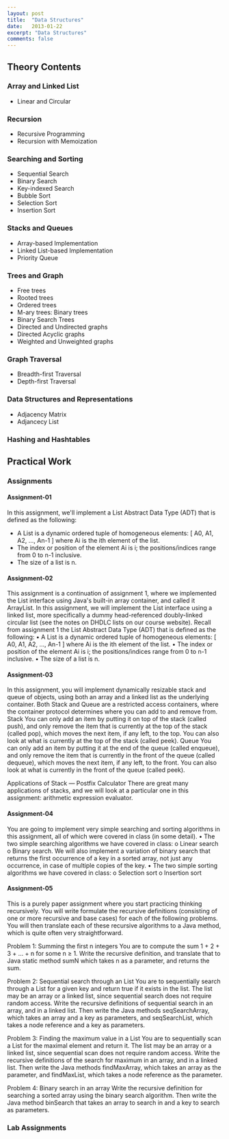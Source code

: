 ```yaml
---
layout: post
title:  "Data Structures"
date:   2013-01-22
excerpt: "Data Structures"
comments: false
---
```


## Theory Contents

### Array and Linked List

* Linear and Circular

### Recursion

* Recursive Programming
* Recursion with Memoization

### Searching and Sorting

* Sequential Search
* Binary Search
* Key-indexed Search
* Bubble Sort
* Selection Sort
* Insertion Sort

### Stacks and Queues

* Array-based Implementation
* Linked List-based Implementation
* Priority Queue

### Trees and Graph

* Free trees
* Rooted trees
* Ordered trees
* M-ary trees: Binary trees
* Binary Search Trees
* Directed and Undirected graphs
* Directed Acyclic graphs
* Weighted and Unweighted graphs

### Graph Traversal

* Breadth-first Traversal
* Depth-first Traversal

### Data Structures and Representations

* Adjacency Matrix
* Adjancecy List

### Hashing and Hashtables


## Practical Work

### Assignments

#### Assignment-01

In this assignment, we'll implement a List Abstract Data Type (ADT) that is defined as the following:
* A List is a dynamic ordered tuple of homogeneous elements:
[ A0, A1, A2, ..., An-1 ]
where Ai is the ith element of the list.
* The index or position of the element Ai is i; the positions/indices range from 0 to n-1 inclusive.
* The size of a list is n.

#### Assignment-02

This assignment is a continuation of assignment 1, where we implemented the List interface using Java's built-in array container, and called it ArrayList. In this assignment, we will implement the List interface using a linked list, more specifically a dummy head-referenced doubly-linked circular list (see the notes on DHDLC lists on our course website).
Recall from assignment 1 the List Abstract Data Type (ADT) that is defined as the following:
•	A List is a dynamic ordered tuple of homogeneous elements: 
[ A0, A1, A2, ..., An-1 ]
where Ai is the ith element of the list. 
•	The index or position of the element Ai is i; the positions/indices range from 0 to n-1 inclusive. 
•	The size of a list is n. 

#### Assignment-03

In this assignment, you will implement dynamically resizable stack and queue of objects, using both an array and a linked list as the underlying container. Both Stack and Queue are a restricted access containers, where the container protocol determines where you can add to and remove from.
Stack 
You can only add an item by putting it on top of the stack (called push), and only remove the item that is currently at the top of the stack (called pop), which moves the next item, if any left, to the top. You can also look at what is currently at the top of the stack (called peek). 
Queue 
You can only add an item by putting it at the end of the queue (called enqueue), and only remove the item that is currently in the front of the queue (called dequeue), which moves the next item, if any left, to the front. You can also look at what is currently in the front of the queue (called peek). 
 
Applications of Stack — Postfix Calculator
There are great many applications of stacks, and we will look at a particular one in this assignment: arithmetic expression evaluator.

#### Assignment-04

You are going to implement very simple searching and sorting algorithms in this assignment, all of which were covered in class (in some detail).
•	The two simple searching algorithms we have covered in class: 
o	Linear search 
o	Binary search. We will also implement a variation of binary search that returns the first occurrence of a key in a sorted array, not just any occurrence, in case of multiple copies of the key. 
•	The two simple sorting algorithms we have covered in class: 
o	Selection sort 
o	Insertion sort 

#### Assignment-05

This is a purely paper assignment where you start practicing thinking recursively. You will write
formulate the recursive definitions (consisting of one or more recursive and base cases) for each of the
following problems. You will then translate each of these recursive algorithms to a Java method, which is
quite often very straightforward.

Problem 1: Summing the first n integers
You are to compute the sum 1 + 2 + 3 + … + n for some n ≥ 1. Write the recursive definition, and
translate that to Java static method sumN which takes n as a parameter, and returns the sum.

Problem 2: Sequential search through an List
You are to sequentially search through a List for a given key and return true if it exists in the list. The
list may be an array or a linked list, since sequential search does not require random access. Write the
recursive definitions of sequential search in an array, and in a linked list. Then write the Java methods
seqSearchArray, which takes an array and a key as parameters, and seqSearchList, which takes a node
reference and a key as parameters.

Problem 3: Finding the maximum value in a List
You are to sequentially scan a List for the maximal element and return it. The list may be an array or a
linked list, since sequential scan does not require random access. Write the recursive definitions of the
search for maximum in an array, and in a linked list. Then write the Java methods findMaxArray, which
takes an array as the parameter, and findMaxList, which takes a node reference as the parameter.

Problem 4: Binary search in an array
Write the recursive definition for searching a sorted array using the binary search algorithm. Then write
the Java method binSearch that takes an array to search in and a key to search as parameters.

### Lab Assignments
